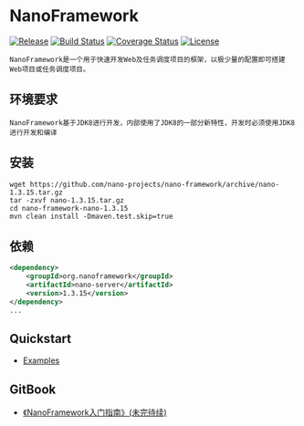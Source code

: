 NanoFramework
====
[![Release](https://img.shields.io/badge/release-1.3.15-blue.svg)](https://github.com/nano-projects/nano-framework/releases)
[![Build Status](https://travis-ci.org/nano-projects/nano-framework.svg?branch=master)](https://travis-ci.org/nano-projects/nano-framework)
[![Coverage Status](https://coveralls.io/repos/github/nano-projects/nano-framework/badge.svg)](https://coveralls.io/github/nano-projects/nano-framework)
[![License](https://img.shields.io/badge/license-Apache%202-4EB1BA.svg)](https://www.apache.org/licenses/LICENSE-2.0.html)

	NanoFramework是一个用于快速开发Web及任务调度项目的框架，以极少量的配置即可搭建Web项目或任务调度项目。
	
	
环境要求
----
	NanoFramework基于JDK8进行开发，内部使用了JDK8的一部分新特性，开发时必须使用JDK8进行开发和编译

安装
----
```shell
wget https://github.com/nano-projects/nano-framework/archive/nano-1.3.15.tar.gz
tar -zxvf nano-1.3.15.tar.gz
cd nano-framework-nano-1.3.15
mvn clean install -Dmaven.test.skip=true
```

依赖
----
```xml
<dependency>
    <groupId>org.nanoframework</groupId>
    <artifactId>nano-server</artifactId>
    <version>1.3.15</version>
</dependency>
...
```

Quickstart
----
- [Examples](https://github.com/nano-projects/nano-examples/examples/examples.md)

GitBook
----
- [《NanoFramework入门指南》(未完待续)](https://riveryang.gitbooks.io/nanoframework/content)
